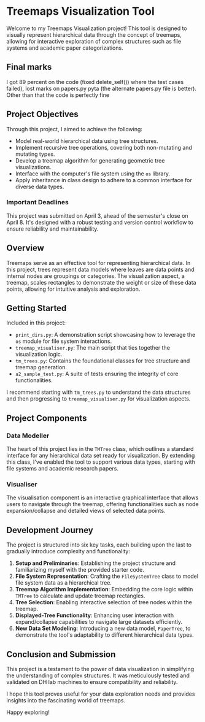 # Treemaps Visualization Tool

Welcome to my Treemaps Visualization project! This tool is designed to visually represent hierarchical data through the concept of treemaps, allowing for interactive exploration of complex structures such as file systems and academic paper categorizations.

## Final marks
I got 89 percent on the code (fixed delete_self()) where the test cases failed), lost marks on papers.py pyta (the alternate papers.py file is better). Other than that the code is perfectly fine 

## Project Objectives

Through this project, I aimed to achieve the following:

- Model real-world hierarchical data using tree structures.
- Implement recursive tree operations, covering both non-mutating and mutating types.
- Develop a treemap algorithm for generating geometric tree visualizations.
- Interface with the computer's file system using the `os` library.
- Apply inheritance in class design to adhere to a common interface for diverse data types.

### Important Deadlines

This project was submitted on April 3, ahead of the semester's close on April 8. It's designed with a robust testing and version control workflow to ensure reliability and maintainability.

## Overview

Treemaps serve as an effective tool for representing hierarchical data. In this project, trees represent data models where leaves are data points and internal nodes are groupings or categories. The visualization aspect, a treemap, scales rectangles to demonstrate the weight or size of these data points, allowing for intuitive analysis and exploration.

## Getting Started

Included in this project:

- `print_dirs.py`: A demonstration script showcasing how to leverage the `os` module for file system interactions.
- `treemap_visualiser.py`: The main script that ties together the visualization logic.
- `tm_trees.py`: Contains the foundational classes for tree structure and treemap generation.
- `a2_sample_test.py`: A suite of tests ensuring the integrity of core functionalities.

I recommend starting with `tm_trees.py` to understand the data structures and then progressing to `treemap_visualiser.py` for visualization aspects.

## Project Components

### Data Modeller

The heart of this project lies in the `TMTree` class, which outlines a standard interface for any hierarchical data set ready for visualization. By extending this class, I've enabled the tool to support various data types, starting with file systems and academic research papers.

### Visualiser

The visualisation component is an interactive graphical interface that allows users to navigate through the treemap, offering functionalities such as node expansion/collapse and detailed views of selected data points.

## Development Journey

The project is structured into six key tasks, each building upon the last to gradually introduce complexity and functionality:

1. **Setup and Preliminaries**: Establishing the project structure and familiarizing myself with the provided starter code.
2. **File System Representation**: Crafting the `FileSystemTree` class to model file system data as a hierarchical tree.
3. **Treemap Algorithm Implementation**: Embedding the core logic within `TMTree` to calculate and update treemap rectangles.
4. **Tree Selection**: Enabling interactive selection of tree nodes within the treemap.
5. **Displayed-Tree Functionality**: Enhancing user interaction with expand/collapse capabilities to navigate large datasets efficiently.
6. **New Data Set Modeling**: Introducing a new data model, `PaperTree`, to demonstrate the tool's adaptability to different hierarchical data types.

## Conclusion and Submission

This project is a testament to the power of data visualization in simplifying the understanding of complex structures. It was meticulously tested and validated on DH lab machines to ensure compatibility and reliability.

I hope this tool proves useful for your data exploration needs and provides insights into the fascinating world of treemaps.

Happy exploring!
